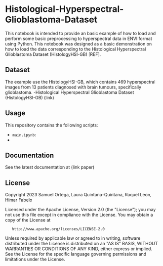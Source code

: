 # Histological-Hyperspectral-Glioblastoma-Dataset
This notebook is intended to provide an basic example of how to load and perform some basic preprocessing to hyperspectral data in ENVI format using Python.
This notebook was designed as a basic demonstration on how to load the data corresponding to the Histological Hyperspectral Glioblastoma Dataset (HistologyHSI-GB) [REF].

## Dataset

The example use the HistologyHSI-GB, which contains 469 hyperspectral images from 13 patients diagnosed with brain tumours, specifically glioblastoma.
-Histological Hyperspectral Glioblastoma Dataset (HistologyHSI-GB) (link)

## Usage

This repository contains the following scripts:
* `main.ipynb`:
* 



## Documentation

See the latest documentation at (link paper)

## License

Copyright 2023 Samuel Ortega, Laura Quintana-Quintana, Raquel Leon, Himar Fabelo

   Licensed under the Apache License, Version 2.0 (the "License");
   you may not use this file except in compliance with the License.
   You may obtain a copy of the License at

       http://www.apache.org/licenses/LICENSE-2.0

   Unless required by applicable law or agreed to in writing, software
   distributed under the License is distributed on an "AS IS" BASIS,
   WITHOUT WARRANTIES OR CONDITIONS OF ANY KIND, either express or implied.
   See the License for the specific language governing permissions and
   limitations under the License.
